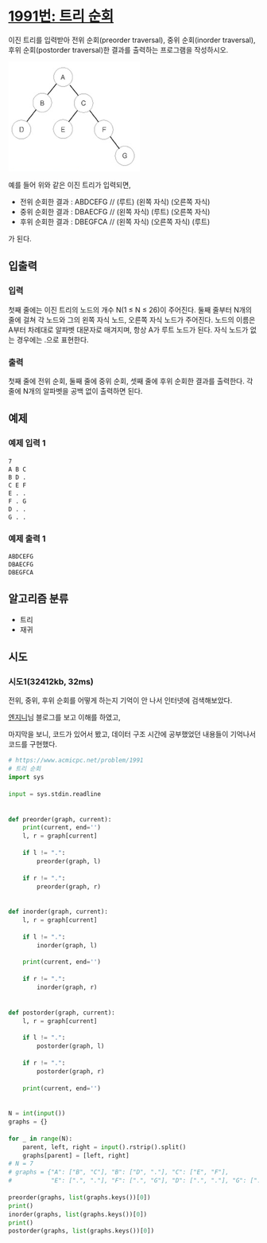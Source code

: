 # [1991번: 트리 순회](https://www.acmicpc.net/problem/1991)

이진 트리를 입력받아 전위 순회(preorder traversal), 중위 순회(inorder traversal), 후위 순회(postorder traversal)한 결과를 출력하는 프로그램을 작성하시오.

![img.png](images/baekjoon_1991.png)

예를 들어 위와 같은 이진 트리가 입력되면,

- 전위 순회한 결과 : ABDCEFG // (루트) (왼쪽 자식) (오른쪽 자식)
- 중위 순회한 결과 : DBAECFG // (왼쪽 자식) (루트) (오른쪽 자식)
- 후위 순회한 결과 : DBEGFCA // (왼쪽 자식) (오른쪽 자식) (루트)

가 된다.

## 입출력

### 입력

첫째 줄에는 이진 트리의 노드의 개수 N(1 ≤ N ≤ 26)이 주어진다.
둘째 줄부터 N개의 줄에 걸쳐 각 노드와 그의 왼쪽 자식 노드, 오른쪽 자식 노드가 주어진다.
노드의 이름은 A부터 차례대로 알파벳 대문자로 매겨지며, 항상 A가 루트 노드가 된다.
자식 노드가 없는 경우에는 .으로 표현한다.

### 출력

첫째 줄에 전위 순회, 둘째 줄에 중위 순회, 셋째 줄에 후위 순회한 결과를 출력한다.
각 줄에 N개의 알파벳을 공백 없이 출력하면 된다.

## 예제

### 예제 입력 1

```text
7
A B C
B D .
C E F
E . .
F . G
D . .
G . .
```

### 예제 출력 1

```text
ABDCEFG
DBAECFG
DBEGFCA
```

## 알고리즘 분류

- 트리
- 재귀

## 시도

### 시도1(32412kb, 32ms)

전위, 중위, 후위 순회를 어떻게 하는지 기억이 안 나서 인터넷에 검색해보았다.

[엔지니](https://m.blog.naver.com/rlakk11/60159303809)님 블로그를 보고 이해를 하였고,

마지막을 보니, 코드가 있어서 봤고, 데이터 구조 시간에 공부했었던 내용들이 기억나서 코드를 구현했다.

```python
# https://www.acmicpc.net/problem/1991
# 트리 순회
import sys

input = sys.stdin.readline


def preorder(graph, current):
    print(current, end='')
    l, r = graph[current]

    if l != ".":
        preorder(graph, l)

    if r != ".":
        preorder(graph, r)


def inorder(graph, current):
    l, r = graph[current]

    if l != ".":
        inorder(graph, l)

    print(current, end='')

    if r != ".":
        inorder(graph, r)


def postorder(graph, current):
    l, r = graph[current]

    if l != ".":
        postorder(graph, l)

    if r != ".":
        postorder(graph, r)

    print(current, end='')


N = int(input())
graphs = {}

for _ in range(N):
    parent, left, right = input().rstrip().split()
    graphs[parent] = [left, right]
# N = 7
# graphs = {"A": ["B", "C"], "B": ["D", "."], "C": ["E", "F"],
#           "E": [".", "."], "F": [".", "G"], "D": [".", "."], "G": [".", "."]}

preorder(graphs, list(graphs.keys())[0])
print()
inorder(graphs, list(graphs.keys())[0])
print()
postorder(graphs, list(graphs.keys())[0])
```
